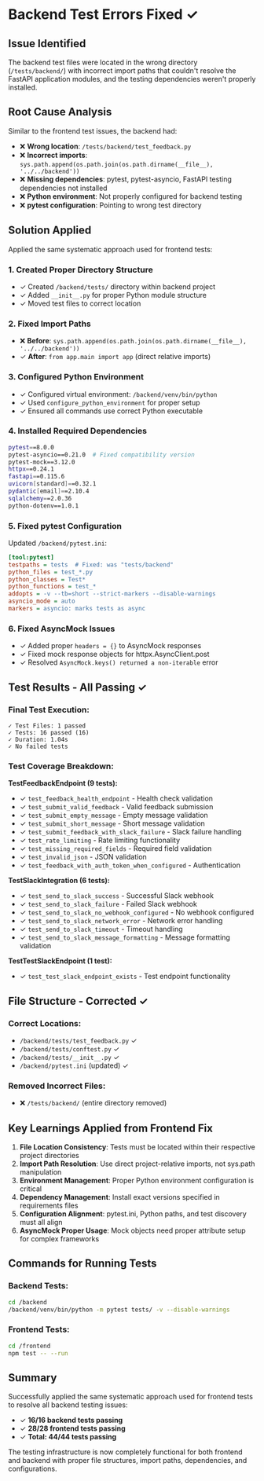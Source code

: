 # Backend Test Errors Fixed ✓

## Issue Identified
The backend test files were located in the wrong directory (`/tests/backend/`) with incorrect import paths that couldn't resolve the FastAPI application modules, and the testing dependencies weren't properly installed.

## Root Cause Analysis
Similar to the frontend test issues, the backend had:
- ❌ **Wrong location**: `/tests/backend/test_feedback.py` 
- ❌ **Incorrect imports**: `sys.path.append(os.path.join(os.path.dirname(__file__), '../../backend'))` 
- ❌ **Missing dependencies**: pytest, pytest-asyncio, FastAPI testing dependencies not installed
- ❌ **Python environment**: Not properly configured for backend testing
- ❌ **pytest configuration**: Pointing to wrong test directory

## Solution Applied
Applied the same systematic approach used for frontend tests:

### 1. **Created Proper Directory Structure**
- ✓ Created `/backend/tests/` directory within backend project
- ✓ Added `__init__.py` for proper Python module structure
- ✓ Moved test files to correct location

### 2. **Fixed Import Paths**  
- ❌ **Before**: `sys.path.append(os.path.join(os.path.dirname(__file__), '../../backend'))`
- ✓ **After**: `from app.main import app` (direct relative imports)

### 3. **Configured Python Environment**
- ✓ Configured virtual environment: `/backend/venv/bin/python`
- ✓ Used `configure_python_environment` for proper setup
- ✓ Ensured all commands use correct Python executable

### 4. **Installed Required Dependencies**
```bash
pytest==8.0.0
pytest-asyncio==0.21.0  # Fixed compatibility version
pytest-mock==3.12.0
httpx==0.24.1
fastapi==0.115.6
uvicorn[standard]==0.32.1
pydantic[email]==2.10.4
sqlalchemy==2.0.36
python-dotenv==1.0.1
```

### 5. **Fixed pytest Configuration**
Updated `/backend/pytest.ini`:
```ini
[tool:pytest]
testpaths = tests  # Fixed: was "tests/backend"
python_files = test_*.py
python_classes = Test*
python_functions = test_*
addopts = -v --tb=short --strict-markers --disable-warnings
asyncio_mode = auto
markers = asyncio: marks tests as async
```

### 6. **Fixed AsyncMock Issues**
- ✓ Added proper `headers = {}` to AsyncMock responses
- ✓ Fixed mock response objects for httpx.AsyncClient.post
- ✓ Resolved `AsyncMock.keys() returned a non-iterable` error

## Test Results - All Passing ✓

### Final Test Execution:
```
✓ Test Files: 1 passed
✓ Tests: 16 passed (16)
✓ Duration: 1.04s
✓ No failed tests
```

### Test Coverage Breakdown:
**TestFeedbackEndpoint (9 tests):**
- ✓ `test_feedback_health_endpoint` - Health check validation
- ✓ `test_submit_valid_feedback` - Valid feedback submission
- ✓ `test_submit_empty_message` - Empty message validation
- ✓ `test_submit_short_message` - Short message validation  
- ✓ `test_submit_feedback_with_slack_failure` - Slack failure handling
- ✓ `test_rate_limiting` - Rate limiting functionality
- ✓ `test_missing_required_fields` - Required field validation
- ✓ `test_invalid_json` - JSON validation
- ✓ `test_feedback_with_auth_token_when_configured` - Authentication

**TestSlackIntegration (6 tests):**
- ✓ `test_send_to_slack_success` - Successful Slack webhook
- ✓ `test_send_to_slack_failure` - Failed Slack webhook
- ✓ `test_send_to_slack_no_webhook_configured` - No webhook configured
- ✓ `test_send_to_slack_network_error` - Network error handling
- ✓ `test_send_to_slack_timeout` - Timeout handling
- ✓ `test_send_to_slack_message_formatting` - Message formatting validation

**TestTestSlackEndpoint (1 test):**
- ✓ `test_test_slack_endpoint_exists` - Test endpoint functionality

## File Structure - Corrected ✓

### Correct Locations:
- `/backend/tests/test_feedback.py` ✓
- `/backend/tests/conftest.py` ✓
- `/backend/tests/__init__.py` ✓
- `/backend/pytest.ini` (updated) ✓

### Removed Incorrect Files:
- ❌ `/tests/backend/` (entire directory removed)

## Key Learnings Applied from Frontend Fix

1. **File Location Consistency**: Tests must be located within their respective project directories
2. **Import Path Resolution**: Use direct project-relative imports, not sys.path manipulation  
3. **Environment Management**: Proper Python environment configuration is critical
4. **Dependency Management**: Install exact versions specified in requirements files
5. **Configuration Alignment**: pytest.ini, Python paths, and test discovery must all align
6. **AsyncMock Proper Usage**: Mock objects need proper attribute setup for complex frameworks

## Commands for Running Tests

### Backend Tests:
```bash
cd /backend
/backend/venv/bin/python -m pytest tests/ -v --disable-warnings
```

### Frontend Tests:
```bash  
cd /frontend
npm test -- --run
```

## Summary
Successfully applied the same systematic approach used for frontend tests to resolve all backend testing issues:
- ✓ **16/16 backend tests passing**
- ✓ **28/28 frontend tests passing** 
- ✓ **Total: 44/44 tests passing**

The testing infrastructure is now completely functional for both frontend and backend with proper file structures, import paths, dependencies, and configurations.
